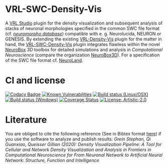 VRL-SWC-Density-Vis
===================
A [VRL Studio](https://github.com/VRL-Studio/VRL-Studio) plugin for the density visualization and subsequent analysis of stacks of neuronal morphologies specified in the common SWC file format (cf. [*neuromorpho database*](http://neuromorpho.org)) compatible with e. g. Neurolucida, NEURON or GENESIS. By extending the existing [VRL-Density-Vis](https://github.com/NeuroBox3D/VRL-Density-Vis) plugin for the matter in hand, the [VRL-SWC-Density-Vis](https://github.com/stephanmg/VRL-SWC-Density-Vis) plugin integrates flawless within the novel [NeuroBox](http://neurobox.eu/) *3D* toolbox for detailed simulations and analysis in *Computational Neuroscience* (compare the organization [NeuroBox3D](https://github.com/NeuroBox3D)). For a specification of the SWC file format cf. [NeuroLand](http://www.neuronland.org/NLMorphologyConverter/MorphologyFormats/SWC/Spec.html).

# CI and license
[![Codacy Badge](https://api.codacy.com/project/badge/Grade/1363909ef6d445e7aa758f3b56fa6da5)](https://app.codacy.com/manual/stephan_5/VRL-SWC-Density-Vis?utm_source=github.com&utm_medium=referral&utm_content=stephanmg/VRL-SWC-Density-Vis&utm_campaign=Badge_Grade_Dashboard)
[![Known Vulnerabilities](https://snyk.io/test/github/NeuroBox3D/VRL-Density-Vis/badge.svg?targetFile=build.gradle)](https://snyk.io/test/github/NeuroBox3D/VRL-Density-Vis?targetFile=build.gradle)
[![Build status (Linux/OSX)](https://api.travis-ci.org/stephanmg/VRL-SWC-Density-Vis.svg?branch=new_features)](https://travis-ci.org/stephanmg/VRL-SWC-Density-Vis)
[![Build status (Windows)](https://ci.appveyor.com/api/projects/status/mbp14vk1k591p5jk?svg=true)](https://ci.appveyor.com/project/stephanmg/vrl-swc-density-vis)
[![Coverage Status](https://coveralls.io/repos/stephanmg/VRL-SWC-Density-Vis/badge.png)](https://coveralls.io/r/stephanmg/VRL-SWC-Density-Vis)
[![License: Artistic-2.0](https://img.shields.io/badge/License-Artistic%202.0-0298c3.svg)](https://opensource.org/licenses/Artistic-2.0)

# Literature
You are obliged to cite the following reference (See in Bibtex format [here](https://github.com/stephanmg/VRL-SWC-Density-Vis/dvp.bib)) if you use the software to analyze and publish results: *Grein Stephan, Qi Guanxiao, Queisser Gillian (2020): Density Visualization Pipeline: A Tool for Cellular and Network Density Visualization and Analysis in Frontiers in Computational Neuroscience for From Neuronal Network to Artificial Neural Network: Structure, Function and Intelligence*
